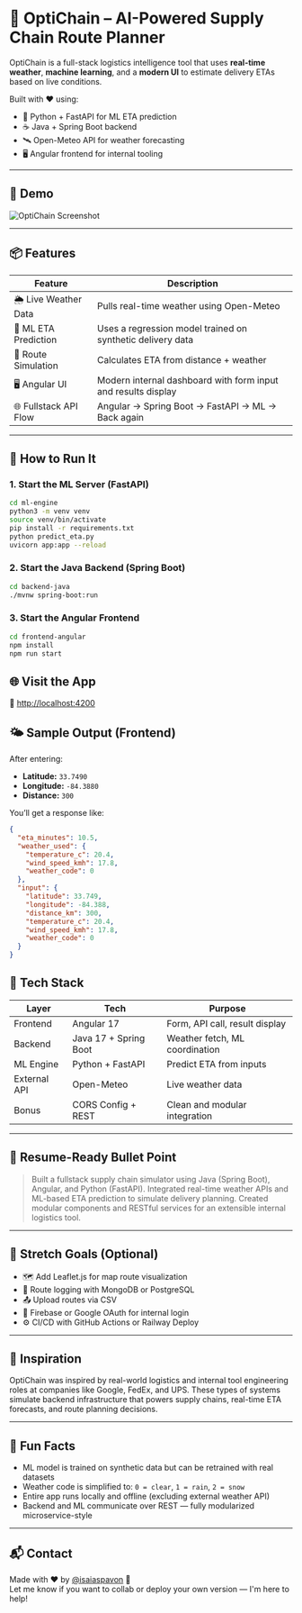 # 🚛 OptiChain – AI-Powered Supply Chain Route Planner

OptiChain is a full-stack logistics intelligence tool that uses **real-time weather**, **machine learning**, and a **modern UI** to estimate delivery ETAs based on live conditions.

Built with ❤️ using:
- 🧠 Python + FastAPI for ML ETA prediction
- ☕ Java + Spring Boot backend
- 🛰️ Open-Meteo API for weather forecasting
- 🖥️ Angular frontend for internal tooling

---

## 📸 Demo

![OptiChain Screenshot](link-to-screenshot-if-you-want.png)

---

## 📦 Features

| Feature | Description |
|--------|-------------|
| 🌦️ Live Weather Data | Pulls real-time weather using Open-Meteo |
| 🧠 ML ETA Prediction | Uses a regression model trained on synthetic delivery data |
| 🚚 Route Simulation | Calculates ETA from distance + weather |
| 🖥️ Angular UI | Modern internal dashboard with form input and results display |
| 🌐 Fullstack API Flow | Angular → Spring Boot → FastAPI → ML → Back again |

---

## 🚀 How to Run It

### 1. Start the ML Server (FastAPI)
```bash
cd ml-engine
python3 -m venv venv
source venv/bin/activate
pip install -r requirements.txt
python predict_eta.py
uvicorn app:app --reload
```

### 2. Start the Java Backend (Spring Boot)

```bash
cd backend-java
./mvnw spring-boot:run
```

### 3. Start the Angular Frontend
```bash
cd frontend-angular
npm install
npm run start
```
## 🌐 Visit the App

📍 [http://localhost:4200](http://localhost:4200)

## 🌤️ Sample Output (Frontend)

After entering:

- **Latitude:** `33.7490`  
- **Longitude:** `-84.3880`  
- **Distance:** `300`

You’ll get a response like:

```json
{
  "eta_minutes": 10.5,
  "weather_used": {
    "temperature_c": 20.4,
    "wind_speed_kmh": 17.8,
    "weather_code": 0
  },
  "input": {
    "latitude": 33.749,
    "longitude": -84.388,
    "distance_km": 300,
    "temperature_c": 20.4,
    "wind_speed_kmh": 17.8,
    "weather_code": 0
  }
}
```

## 🧠 Tech Stack

| Layer         | Tech                     | Purpose                          |
|---------------|--------------------------|----------------------------------|
| Frontend      | Angular 17               | Form, API call, result display   |
| Backend       | Java 17 + Spring Boot    | Weather fetch, ML coordination   |
| ML Engine     | Python + FastAPI         | Predict ETA from inputs          |
| External API  | Open-Meteo               | Live weather data                |
| Bonus         | CORS Config + REST       | Clean and modular integration    |

---

## 💼 Resume-Ready Bullet Point

> Built a fullstack supply chain simulator using Java (Spring Boot), Angular, and Python (FastAPI). Integrated real-time weather APIs and ML-based ETA prediction to simulate delivery planning. Created modular components and RESTful services for an extensible internal logistics tool.

---

## 📌 Stretch Goals (Optional)

- 🗺️ Add Leaflet.js for map route visualization  
- 🧾 Route logging with MongoDB or PostgreSQL  
- 📤 Upload routes via CSV  
- 🔐 Firebase or Google OAuth for internal login  
- ⚙️ CI/CD with GitHub Actions or Railway Deploy

---

## 🧠 Inspiration

OptiChain was inspired by real-world logistics and internal tool engineering roles at companies like Google, FedEx, and UPS. These types of systems simulate backend infrastructure that powers supply chains, real-time ETA forecasts, and route planning decisions.

---

## 🧪 Fun Facts

- ML model is trained on synthetic data but can be retrained with real datasets  
- Weather code is simplified to: `0 = clear`, `1 = rain`, `2 = snow`  
- Entire app runs locally and offline (excluding external weather API)  
- Backend and ML communicate over REST — fully modularized microservice-style

---

## 📬 Contact

Made with ❤️ by [@isaiaspavon](https://github.com/isaiaspavon) 💪  
Let me know if you want to collab or deploy your own version — I'm here to help!
